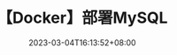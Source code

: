 ---
title: "【Docker】部署MySQL"
date: 2023-03-04T16:13:52+08:00
menu: "tech"
weight: 50
tags: []
categories: []
draft: false
typora-root-url: ../../static/
typora-copy-images-to: ../../static/
---